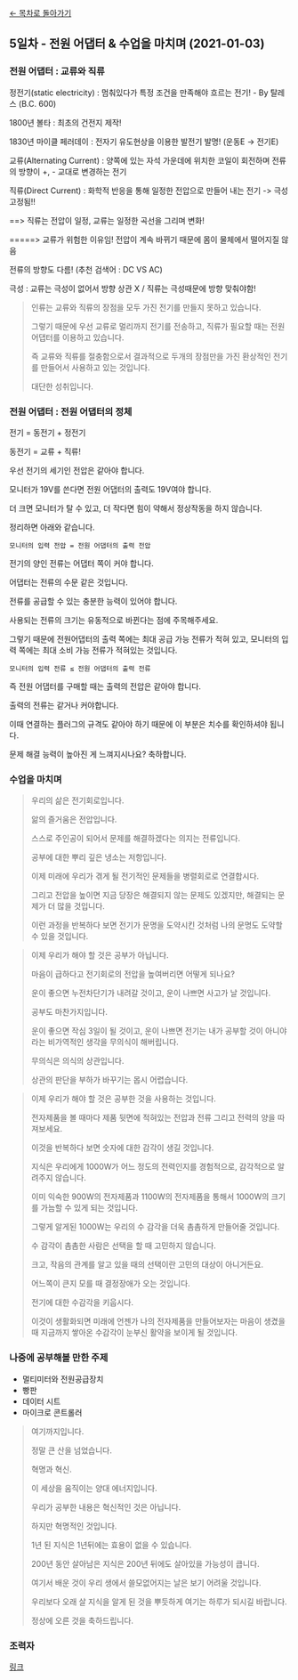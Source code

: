 [← 목차로 돌아가기](./README.md)

## 5일차 - 전원 어댑터 & 수업을 마치며 (2021-01-03)

### 전원 어댑터 : 교류와 직류

정전기(static electricity) : 멈춰있다가 특정 조건을 만족해야 흐르는 전기! - By 탈레스 (B.C. 600)

1800년 볼타 : 최초의 건전지 제작!

1830년 마이클 페러데이 : 전자기 유도현상을 이용한 발전기 발명! (운동E -> 전기E)

교류(Alternating Current) : 양쪽에 있는 자석 가운데에 위치한 코일이 회전하며 전류의 방향이 +, - 교대로 변경하는 전기

직류(Direct Current) : 화학적 반응을 통해 일정한 전압으로 만들어 내는 전기 -> 극성 고정됨!!

==> 직류는 전압이 일정, 교류는 일정한 곡선을 그리며 변화!

=====> 교류가 위험한 이유임! 전압이 계속 바뀌기 때문에 몸이 물체에서 떨어지질 않음

전류의 방향도 다름! (추천 검색어 : DC VS AC)

극성 : 교류는 극성이 없어서 방향 상관 X / 직류는 극성때문에 방향 맞춰야함!

> 인류는 교류와 직류의 장점을 모두 가진 전기를 만들지 못하고 있습니다.
>
> 그렇기 때문에 우선 교류로 멀리까지 전기를 전송하고, 직류가 필요할 때는 전원어댑터를 이용하고 있습니다.
>
> 즉 교류와 직류를 절충함으로서 결과적으로 두개의 장점만을 가진 환상적인 전기를 만들어서 사용하고 있는 것입니다.
>
> 대단한 성취입니다. 

### 전원 어댑터 : 전원 어댑터의 정체

전기 = 동전기 + 정전기

동전기 = 교류 + 직류!

우선 전기의 세기인 전압은 같아야 합니다.

모니터가 19V를 쓴다면 전원 어댑터의 출력도 19V여야 합니다.

더 크면 모니터가 탈 수 있고, 더 작다면 힘이 약해서 정상작동을 하지 않습니다.

정리하면 아래와 같습니다.

```모니터의 입력 전압 = 전원 어댑터의 출력 전압```

전기의 양인 전류는 어댑터 쪽이 커야 합니다.

어댑터는 전류의 수문 같은 것입니다.

전류를 공급할 수 있는 충분한 능력이 있어야 합니다.

사용되는 전류의 크기는 유동적으로 바뀐다는 점에 주목해주세요.

그렇기 때문에 전원어댑터의 출력 쪽에는 최대 공급 가능 전류가 적혀 있고, 모니터의 입력 쪽에는 최대 소비 가능 전류가 적혀있는 것입니다.

```모니터의 입력 전류 ≤ 전원 어댑터의 출력 전류```

즉 전원 어댑터를 구매할 때는 출력의 전압은 같아야 합니다.

출력의 전류는 같거나 커야합니다.

이때 연결하는 플러그의 규격도 같아야 하기 때문에 이 부분은 치수를 확인하셔야 됩니다.

문제 해결 능력이 높아진 게 느껴지시나요? 축하합니다.

### 수업을 마치며

> 우리의 삶은 전기회로입니다.
>
> 앎의 즐거움은 전압입니다.
>
> 스스로 주인공이 되어서 문제를 해결하겠다는 의지는 전류입니다.
>
> 공부에 대한 뿌리 깊은 냉소는 저항입니다.
>
> 이제 미래에 우리가 겪게 될 전기적인 문제들을 병렬회로로 연결합시다.
>
> 그리고 전압을 높이면 지금 당장은 해결되지 않는 문제도 있겠지만, 해결되는 문제가 더 많을 것입니다.
>
> 이런 과정을 반복하다 보면 전기가 문명을 도약시킨 것처럼 나의 문명도 도약할 수 있을 것입니다.

> 이제 우리가 해야 할 것은 공부가 아닙니다.
>
> 마음이 급하다고 전기회로의 전압을 높여버리면 어떻게 되나요?
>
> 운이 좋으면 누전차단기가 내려갈 것이고, 운이 나쁘면 사고가 날 것입니다.
>
> 공부도 마찬가지입니다.
>
> 운이 좋으면 작심 3일이 될 것이고, 운이 나쁘면 전기는 내가 공부할 것이 아니야라는 비가역적인 생각을 무의식이 해버립니다.
>
> 무의식은 의식의 상관입니다.
>
> 상관의 판단을 부하가 바꾸기는 몹시 어렵습니다.

> 이제 우리가 해야 할 것은 공부한 것을 사용하는 것입니다.
>
> 전자제품을 볼 때마다 제품 뒷면에 적혀있는 전압과 전류 그리고 전력의 양을 따져보세요.
>
> 이것을 반복하다 보면 숫자에 대한 감각이 생길 것입니다.
>
> 지식은 우리에게 1000W가 어느 정도의 전력인지를 경험적으로, 감각적으로 알려주지 않습니다.
>
> 이미 익숙한 900W의 전자제품과 1100W의 전자제품을 통해서 1000W의 크기를 가늠할 수 있게 되는 것입니다.
>
> 그렇게 알게된 1000W는 우리의 수 감각을 더욱 촘촘하게 만들어줄 것입니다.
>
> 수 감각이 촘촘한 사람은 선택을 할 때 고민하지 않습니다.
>
> 크고, 작음의 관계를 알고 있을 때의 선택이란 고민의 대상이 아니거든요.
>
> 어느쪽이 큰지 모를 때 결정장애가 오는 것입니다.
>
> 전기에 대한 수감각을 키웁시다.
>
> 이것이 생활화되면 미래에 언젠가 나의 전자제품을 만들어보자는 마음이 생겼을 때 지금까지 쌓아온 수감각이 눈부신 활약을 보이게 될 것입니다.

### 나중에 공부해볼 만한 주제
- 멀티미터와 전원공급장치
- 빵판
- 데이터 시트
- 마이크로 콘트롤러

> 여기까지입니다.
> 
> 정말 큰 산을 넘었습니다.
>
> 혁명과 혁신.
>
> 이 세상을 움직이는 양대 에너지입니다.
>
> 우리가 공부한 내용은 혁신적인 것은 아닙니다.
>
> 하지만 혁명적인 것입니다.
>
> 1년 된 지식은 1년뒤에는 효용이 없을 수 있습니다.
>
> 200년 동안 살아남은 지식은 200년 뒤에도 살아있을 가능성이 큽니다.
>
> 여기서 배운 것이 우리 생에서 쓸모없어지는 날은 보기 어려울 것입니다.
>
> 우리보다 오래 살 지식을 알게 된 것을 뿌듯하게 여기는 하루가 되시길 바랍니다.
> 
> 정상에 오른 것을 축하드립니다.

### 조력자

[링크](https://opentutorials.org/module/4391/26995)
